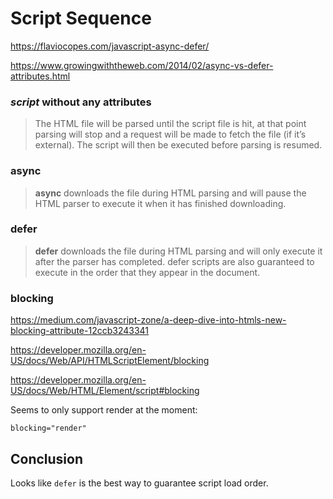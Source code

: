 Script Sequence
===============


https://flaviocopes.com/javascript-async-defer/


https://www.growingwiththeweb.com/2014/02/async-vs-defer-attributes.html



### *script* without any attributes

> The HTML file will be parsed until the script file is hit, at that point parsing will stop and a request will be made to fetch the file (if it’s external). The script will then be executed before parsing is resumed.

### async

> **async** downloads the file during HTML parsing and will pause the HTML parser to execute it when it has finished downloading.


### defer

> **defer** downloads the file during HTML parsing and will only execute it after the parser has completed. defer scripts are also guaranteed to execute in the order that they appear in the document.


### blocking

https://medium.com/javascript-zone/a-deep-dive-into-htmls-new-blocking-attribute-12ccb3243341

https://developer.mozilla.org/en-US/docs/Web/API/HTMLScriptElement/blocking

https://developer.mozilla.org/en-US/docs/Web/HTML/Element/script#blocking

Seems to only support render at the moment:

	blocking="render"


Conclusion
----------

Looks like `defer` is the best way to guarantee script load order.